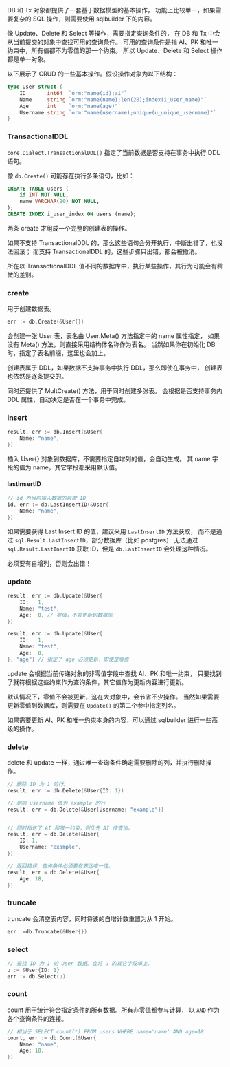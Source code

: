 DB 和 Tx 对象都提供了一套基于数据模型的基本操作，
功能上比较单一，如果需要复杂的 SQL 操作，则需要使用 sqlbuilder
下的内容。

像 Update、Delete 和 Select 等操作，需要指定查询条件的，
在 DB 和 Tx 中会从当前提交的对象中查找可用的查询条件。
可用的查询条件是指 AI、PK 和唯一约束中，所有值都不为零值的那一个约束。
所以 Update、Delete 和 Select 操作都是单一对象。

以下展示了 CRUD 的一些基本操作。假设操作对象为以下结构：

```go
type User struct {
    ID       int64  `orm:"name(id);ai"`
    Name     string `orm:"name(name);len(20);index(i_user_name)"`
    Age      int    `orm:"name(age)"`
    Username string `orm:"name(username);unique(u_unique_username)"`
}
```

### TransactionalDDL

`core.Dialect.TransactionalDDL()` 指定了当前数据是否支持在事务中执行 DDL 语句。

像 `db.Create()` 可能存在执行多条语句，比如：

```sql
CREATE TABLE users (
    id INT NOT NULL,
    name VARCHAR(20) NOT NULL,
);
CREATE INDEX i_user_index ON users (name);
```

两条 create 才组成一个完整的创建表的操作。

如果不支持 TransactionalDDL 的，那么这些语句会分开执行，中断出错了，也没法回滚；
而支持 TransactionalDDL 的，这些步骤只出错，都会被撤消。

所在以 TransactionalDDL 值不同的数据库中，执行某些操作，其行为可能会有稍微的差别。

### create

用于创建数据表。

```go
err := db.Create(&User{})
```

会创建一张 User 表，表名由 User.Meta() 方法指定中的 name 属性指定，
如果没有 Meta() 方法，则直接采用结构体名称作为表名。
当然如果你在初始化 DB 时，指定了表名前缀，这里也会加上。

创建表属于 DDL，如果数据不支持事务中执行 DDL，那么即使在事务中，
创建表也依然是逐条提交的。

同时还提供了 MultCreate() 方法，用于同时创建多张表。
会根据是否支持事务内 DDL 属性，自动决定是否在一个事务中完成。

### insert

```go
result, err := db.Insert(&User{
    Name: "name",
})
```

插入 User{} 对象到数据库，不需要指定自增列的值，会自动生成。
其 name 字段的值为 name，其它字段都采用默认值。

#### lastInsertID

```go
// id 为当前插入数据的自增 ID
id, err := db.LastInsertID(&User{
    Name: "name",
})
```

如果需要获得 Last Insert ID 的值，建议采用 `LastInsertID` 方法获取，
而不是通过 `sql.Result.LastInsertID`，部分数据库（比如 postgres）
无法通过 `sql.Result.LastInertID` 获取 ID，但是 `db.LastInsertID`
会处理这种情况。

必须要有自增列，否则会出错！

### update

```go
result, err := db.Update(&User{
    ID:   1,
    Name: "test",
    Age:  0, // 零值，不会更新到数据库
})

result, err := db.Update(&User{
    ID:   1,
    Name: "test",
    Age:  0,
}, "age") // 指定了 age 必须更新，即使是零值
```

update 会根据当前传递对象的非零值字段中查找 AI、PK 和唯一约束，
只要找到了就符根据这些约束作为查询条件，其它值作为更新内容进行更新。

默认情况下，零值不会被更新，这在大对象中，会节省不少操作。
当然如果需要更新零值到数据库，则需要在 `Update()` 的第二个参中指定列名。

如果需要更新 AI、PK 和唯一约束本身的内容，可以通过 sqlbuilder
进行一些高级的操作。

### delete

delete 和 update 一样，通过唯一查询条件确定需要删除的列，并执行删除操作。

```go
// 删除 ID 为 1 的行。
result, err := db.Delete(&User{ID: 1})

// 删除 username 值为 example 的行
result, err = db.Delete(&User{Username: "example"})


// 同时指这了 AI 和唯一约束，则优先 AI 作查询。
result, err = db.Delete(&User{
    ID: 1,
    Username: "example",
})

// 返回错误，查询条件必须要有表达唯一性。
result, err = db.Delete(&User{
    Age: 18,
})
```

### truncate

truncate 会清空表内容，同时将该的自增计数重置为从 1 开始。

```go
err :=db.Truncate(&User{})
```

### select

```go
// 查找 ID 为 1 的 User 数据。会将 u 的其它字段填上。
u := &User{ID: 1}
err := db.Select(u)
```

### count

count 用于统计符合指定条件的所有数据。所有非零值都参与计算，
以 `AND` 作为各个查询条件的连接。

```go
// 相当于 SELECT count(*) FROM users WHERE name='name' AND age=18
count, err := db.Count(&User{
    Name: "name",
    Age: 18,
})
```
